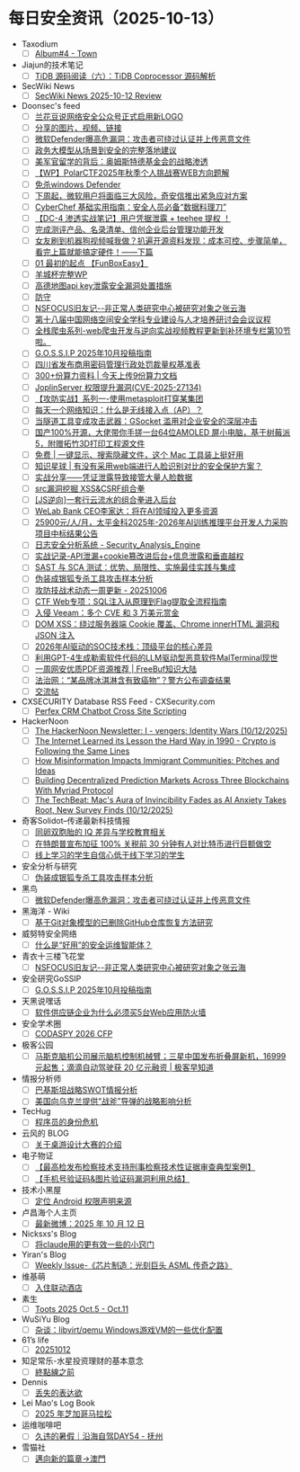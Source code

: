 # 每日安全资讯（2025-10-13）

- Taxodium
  - [ ] [Album#4 - Town](https://taxodium.ink/album-4.html)
- Jiajun的技术笔记
  - [ ] [TiDB 源码阅读（六）：TiDB Coprocessor 源码解析](https://jiajunhuang.com/articles/2025_10_12-tidb_source_code_coprocessor.md.html)
- SecWiki News
  - [ ] [SecWiki News 2025-10-12 Review](http://www.sec-wiki.com/?2025-10-12)
- Doonsec's feed
  - [ ] [兰花豆说网络安全公众号正式启用新LOGO](https://mp.weixin.qq.com/s?__biz=MzI3NzM5NDA0NA==&mid=2247492110&idx=1&sn=393f05131108b8222f005458947be08b)
  - [ ] [分享的图片、视频、链接](https://mp.weixin.qq.com/s?__biz=MzE5MTAzMzY5NA==&mid=2247485371&idx=2&sn=20aba192ded76ee2591074c42a3d7699)
  - [ ] [微软Defender曝高危漏洞：攻击者可绕过认证并上传恶意文件](https://mp.weixin.qq.com/s?__biz=MzAxOTM1MDQ1NA==&mid=2451182974&idx=1&sn=918adb5101663bca8f727f1494d1d881)
  - [ ] [政务大模型从场景到安全的完整落地建议](https://mp.weixin.qq.com/s?__biz=MzI5NTQ3NzIxMw==&mid=2247485761&idx=1&sn=20dee883c66ac56605e57d52baddf5e0)
  - [ ] [美军官留学的背后：奥姆斯特德基金会的战略渗透](https://mp.weixin.qq.com/s?__biz=Mzg2MTg3NzQ5OQ==&mid=2247485818&idx=1&sn=74c92d44d4cb1eaad48896a8265d07f5)
  - [ ] [【WP】PolarCTF2025年秋季个人挑战赛WEB方向题解](https://mp.weixin.qq.com/s?__biz=Mzk0NDYwOTcxNg==&mid=2247486271&idx=1&sn=9e7931f104d7129b562fda8cd614a6e1)
  - [ ] [免杀windows Defender](https://mp.weixin.qq.com/s?__biz=Mzk4ODg5MTY3Mw==&mid=2247483885&idx=1&sn=5a96a26219a54a96fb34f4954fab50ad)
  - [ ] [下周起，微软用户将面临三大风险，奇安信推出紧急应对方案](https://mp.weixin.qq.com/s?__biz=MzA4MDk4NTIwMg==&mid=2454064371&idx=1&sn=9af3cfcd8c2ac24920001dc7864315bc)
  - [ ] [CyberChef 基础实用指南：安全人员必备“数据料理刀”](https://mp.weixin.qq.com/s?__biz=MzI5NDg0ODkwMQ==&mid=2247486743&idx=1&sn=744b5eca2f01f6093a3676ce94938009)
  - [ ] [【DC-4 渗透实战笔记】用户凭据泄露 + teehee 提权 ！](https://mp.weixin.qq.com/s?__biz=Mzk0MTc2NDk2Nw==&mid=2247484656&idx=1&sn=fd4c69c57618a763ac23672d1a9a0ef2)
  - [ ] [完成测评产品、名录清单、信创企业后台管理功能开发](https://mp.weixin.qq.com/s?__biz=MzU3MDEwMjk2MQ==&mid=2247485268&idx=1&sn=31a34975cb2d376f0514d38568563a39)
  - [ ] [女友刷到机器狗视频喊我做？扒遍开源资料发现：成本可控、步骤简单，看完上篇就能搞定硬件！——下篇](https://mp.weixin.qq.com/s?__biz=MjM5Nzk3MjMzMA==&mid=2650570429&idx=1&sn=e7e2b63c668159c8abeccef9ba79b06f)
  - [ ] [01 最初的起点 【FunBoxEasy】](https://mp.weixin.qq.com/s?__biz=Mzg2Mzc1NzcyOA==&mid=2247484847&idx=1&sn=169c32e8517967cba1b6c5ae015b3810)
  - [ ] [羊城杯完整WP](https://mp.weixin.qq.com/s?__biz=MzkyODMxMjQ3OQ==&mid=2247485943&idx=1&sn=7f4d499dcb6609fa31fb83ae088b1f65)
  - [ ] [高德地图api key泄露安全漏洞处置措施](https://mp.weixin.qq.com/s?__biz=MzUzMDgwMjY1Mg==&mid=2247485884&idx=1&sn=45bd5bcb7d1ed74f2b840868dd883bfc)
  - [ ] [防守](https://mp.weixin.qq.com/s?__biz=MzkzMjIwMDY4Nw==&mid=2247486220&idx=1&sn=306634a5cca1d90d8ee0f198b1159de6)
  - [ ] [NSFOCUS旧友记--非正常人类研究中心被研究对象之张云海](https://mp.weixin.qq.com/s?__biz=MzUzMjQyMDE3Ng==&mid=2247488707&idx=1&sn=ca68f2740185d42a0f1b2c26f0677d22)
  - [ ] [第十八届中国网络空间安全学科专业建设与人才培养研讨会会议议程](https://mp.weixin.qq.com/s?__biz=MzAxNTc1ODU5OA==&mid=2665516484&idx=1&sn=edbe5f7a02e7a22a56209f4587be66bc)
  - [ ] [全栈爬虫系列-web爬虫开发与逆向实战视频教程更新到补环境专栏第10节啦。](https://mp.weixin.qq.com/s?__biz=MzkwOTE5MDY5NA==&mid=2247507802&idx=1&sn=c2dfde05cb602181ca0b54a2d16a294c)
  - [ ] [G.O.S.S.I.P 2025年10月投稿指南](https://mp.weixin.qq.com/s?__biz=Mzg5ODUxMzg0Ng==&mid=2247500793&idx=1&sn=0014dca42b05d547c9042943b2c9a406)
  - [ ] [四川省发布商用密码管理行政处罚裁量权基准表](https://mp.weixin.qq.com/s?__biz=MjM5OTk4MDE2MA==&mid=2655293014&idx=1&sn=d81a3971b79288daf18203f1dc465ce8)
  - [ ] [300+份算力资料 | 今天上传9份算力文档](https://mp.weixin.qq.com/s?__biz=MjM5OTk4MDE2MA==&mid=2655293014&idx=2&sn=275d4a283bc1996d455212952eee5216)
  - [ ] [JoplinServer 权限提升漏洞(CVE-2025-27134)](https://mp.weixin.qq.com/s?__biz=MzkzMTcwMTg1Mg==&mid=2247492951&idx=1&sn=982d2c0c0a0d19a5957f807fff868e0e)
  - [ ] [【攻防实战】系列一-使用metasploit打穿某集团](https://mp.weixin.qq.com/s?__biz=Mzg5NTU2NjA1Mw==&mid=2247504194&idx=1&sn=fa5241afd95ebd07b9166593f0fc16b1)
  - [ ] [每天一个网络知识：什么是无线接入点（AP）？](https://mp.weixin.qq.com/s?__biz=MzUyNTExOTY1Nw==&mid=2247531946&idx=1&sn=ff958fbe582972aa9d790a37f7287398)
  - [ ] [当隧道工具变成攻击武器：GSocket 滥用对企业安全的深层冲击](https://mp.weixin.qq.com/s?__biz=MzkzMzMyOTc5OQ==&mid=2247484488&idx=1&sn=779af2a3a768e44e4bb09d2c3fc94e66)
  - [ ] [国产100%开源，大佬带你手搓一台64位AMOLED 屏小电脑，基于树莓派5，附赠拓竹3D打印工程源文件](https://mp.weixin.qq.com/s?__biz=MjM5OTA4MzA0MA==&mid=2454940076&idx=1&sn=43cded4053ef3524b9eacfce99312509)
  - [ ] [免费 | 一键显示、搜索隐藏文件，这个 Mac 工具装上挺好用](https://mp.weixin.qq.com/s?__biz=MzI2MjcwMTgwOQ==&mid=2247492706&idx=1&sn=b96aa6e24fca95ba2f48d79886bbd1f4)
  - [ ] [知识星球 | 有没有采用web端进行人脸识别对比的安全保护方案？](https://mp.weixin.qq.com/s?__biz=MzU5ODgzNTExOQ==&mid=2247644197&idx=1&sn=045a811403dcfbb0e4dde98016e3c5ef)
  - [ ] [实战分享——凭证泄露导致接管大量人脸数据](https://mp.weixin.qq.com/s?__biz=MzkwOTg3NzAyNQ==&mid=2247484206&idx=1&sn=7ed576492f8f1b8fcf8003b4f4673a79)
  - [ ] [src漏洞挖掘 XSS&CSRF组合拳](https://mp.weixin.qq.com/s?__biz=Mzg5MDk3NDE2Mw==&mid=2247484036&idx=1&sn=62921cabb250757c28410f2526a2ced9)
  - [ ] [[JS逆向]⼀套⾏云流⽔的组合拳进⼊后台](https://mp.weixin.qq.com/s?__biz=Mzk4ODg5MTY3Mw==&mid=2247483871&idx=1&sn=0ec3c921baccbeaf00b77c6e04518bc8)
  - [ ] [WeLab Bank CEO李家达：将在AI领域投入更多资源](https://mp.weixin.qq.com/s?__biz=MzIxMDIwODM2MA==&mid=2653932783&idx=1&sn=259c879e89911a2c6499948c5db4debc)
  - [ ] [25900元/人/月，太平金科2025年-2026年AI训练推理平台开发人力采购项目中标结果公告](https://mp.weixin.qq.com/s?__biz=MzIxMDIwODM2MA==&mid=2653932783&idx=2&sn=61339c16861f731e0d0c1dfed8396409)
  - [ ] [日志安全分析系统 - Security_Analysis_Engine](https://mp.weixin.qq.com/s?__biz=MzIzNTE0Mzc0OA==&mid=2247486577&idx=1&sn=49accfe66f32b2e67857907fb238fd30)
  - [ ] [实战记录-API泄漏+cookie篡改进后台+信息泄露和垂直越权](https://mp.weixin.qq.com/s?__biz=MzkyNTUyNTE5OA==&mid=2247488995&idx=1&sn=67c92254c0f335c8a1ae246f6a64e876)
  - [ ] [SAST 与 SCA 测试：优势、局限性、实施最佳实践与集成](https://mp.weixin.qq.com/s?__biz=Mzk0MzY1NDc2MA==&mid=2247484491&idx=1&sn=27e960f1a72063bfcf11477fc212bf46)
  - [ ] [伪装成银狐专杀工具攻击样本分析](https://mp.weixin.qq.com/s?__biz=MzA4ODEyODA3MQ==&mid=2247493688&idx=1&sn=ca0cbb71a05cc7b61fa71d8e1f78490a)
  - [ ] [攻防技战术动态一周更新 - 20251006](https://mp.weixin.qq.com/s?__biz=MzkzODc4NjE1OQ==&mid=2247484077&idx=1&sn=cc6ebdd02f0471e47c9f12aaf53d393d)
  - [ ] [CTF Web专项：SQL注入从原理到Flag提取全流程指南](https://mp.weixin.qq.com/s?__biz=MzkzNzk5MjEyNg==&mid=2247486123&idx=1&sn=d777c239098ebcb241fa5067631d582d)
  - [ ] [入侵 Veeam：多个 CVE 和 3 万美元赏金](https://mp.weixin.qq.com/s?__biz=MzAxMjYyMzkwOA==&mid=2247533058&idx=1&sn=52ac586c6ae97354db673424726ffdf0)
  - [ ] [DOM XSS：绕过服务器端 Cookie 覆盖、Chrome innerHTML 漏洞和 JSON 注入](https://mp.weixin.qq.com/s?__biz=MzAxMjYyMzkwOA==&mid=2247533058&idx=2&sn=5836dd1779d6af2ebc239d49fa0436a9)
  - [ ] [2026年AI驱动的SOC技术栈：顶级平台的核心差异](https://mp.weixin.qq.com/s?__biz=MjM5NjA0NjgyMA==&mid=2651328636&idx=1&sn=a400a4abcba223174bce79c4dc920281)
  - [ ] [利用GPT-4生成勒索软件代码的LLM驱动型恶意软件MalTerminal现世](https://mp.weixin.qq.com/s?__biz=MjM5NjA0NjgyMA==&mid=2651328636&idx=2&sn=33423f636dc69a812c5ea8ce46880fb6)
  - [ ] [一周网安优质PDF资源推荐 | FreeBuf知识大陆](https://mp.weixin.qq.com/s?__biz=MjM5NjA0NjgyMA==&mid=2651328636&idx=3&sn=4326b59c3fc3f653d1cfece4efe7f32a)
  - [ ] [法治网：“某品牌冰淇淋含有致癌物”？警方公布调查结果](https://mp.weixin.qq.com/s?__biz=MzU0MTA3OTU5Ng==&mid=2247567277&idx=1&sn=3c753de839d7c23a8fb7e549f1a5ad45)
  - [ ] [交流帖](https://mp.weixin.qq.com/s?__biz=MzkyNDQ5NDM3OA==&mid=2247484015&idx=1&sn=f215a7e83b6d31d259f40f44c902773a)
- CXSECURITY Database RSS Feed - CXSecurity.com
  - [ ] [Perfex CRM Chatbot Cross Site Scripting](https://cxsecurity.com/issue/WLB-2025100008)
- HackerNoon
  - [ ] [The HackerNoon Newsletter: I - vengers: Identity Wars (10/12/2025)](https://hackernoon.com/10-12-2025-newsletter?source=rss)
  - [ ] [The Internet Learned its Lesson the Hard Way in 1990 - Crypto is Following the Same Lines](https://hackernoon.com/the-internet-learned-its-lesson-the-hard-way-in-1990-crypto-is-following-the-same-lines?source=rss)
  - [ ] [How Misinformation Impacts Immigrant Communities: Pitches and Ideas](https://hackernoon.com/how-misinformation-impacts-immigrant-communities-pitches-and-ideas?source=rss)
  - [ ] [Building Decentralized Prediction Markets Across Three Blockchains With Myriad Protocol](https://hackernoon.com/building-decentralized-prediction-markets-across-three-blockchains-with-myriad-protocol?source=rss)
  - [ ] [The TechBeat: Mac's Aura of Invincibility Fades as AI Anxiety Takes Root, New Survey Finds (10/12/2025)](https://hackernoon.com/10-12-2025-techbeat?source=rss)
- 奇客Solidot–传递最新科技情报
  - [ ] [同卵双胞胎的 IQ 差异与学校教育相关](https://www.solidot.org/story?sid=82526)
  - [ ] [在特朗普宣布加征 100% 关税前 30 分钟有人对比特币进行巨额做空](https://www.solidot.org/story?sid=82525)
  - [ ] [线上学习的学生自信心低于线下学习的学生](https://www.solidot.org/story?sid=82524)
- 安全分析与研究
  - [ ] [伪装成银狐专杀工具攻击样本分析](https://mp.weixin.qq.com/s?__biz=MzA4ODEyODA3MQ==&mid=2247493688&idx=1&sn=ca0cbb71a05cc7b61fa71d8e1f78490a)
- 黑鸟
  - [ ] [微软Defender曝高危漏洞：攻击者可绕过认证并上传恶意文件](https://mp.weixin.qq.com/s?__biz=MzAxOTM1MDQ1NA==&mid=2451182974&idx=1&sn=918adb5101663bca8f727f1494d1d881)
- 黑海洋 - Wiki
  - [ ] [基于Git对象模型的已删除GitHub仓库恢复方法研究](https://blog.upx8.com/4878)
- 威努特安全网络
  - [ ] [什么是“好用”的安全运维智能体？](https://mp.weixin.qq.com/s?__biz=MzAwNTgyODU3NQ==&mid=2651136342&idx=1&sn=143fd98faf190c6b9ce4319d16c99bf6)
- 青衣十三楼飞花堂
  - [ ] [NSFOCUS旧友记--非正常人类研究中心被研究对象之张云海](https://mp.weixin.qq.com/s?__biz=MzUzMjQyMDE3Ng==&mid=2247488707&idx=1&sn=ca68f2740185d42a0f1b2c26f0677d22)
- 安全研究GoSSIP
  - [ ] [G.O.S.S.I.P 2025年10月投稿指南](https://mp.weixin.qq.com/s?__biz=Mzg5ODUxMzg0Ng==&mid=2247500793&idx=1&sn=0014dca42b05d547c9042943b2c9a406)
- 天黑说嘿话
  - [ ] [软件供应链企业为什么必须买5台Web应用防火墙](https://mp.weixin.qq.com/s?__biz=MzI5NTQ5MTAzMA==&mid=2247484692&idx=1&sn=100506758858bfe3850dde247dd2f8fa)
- 安全学术圈
  - [ ] [CODASPY 2026 CFP](https://mp.weixin.qq.com/s?__biz=MzU5MTM5MTQ2MA==&mid=2247493923&idx=1&sn=8071ef0d9b28710ecd163aa1b1a8c691)
- 极客公园
  - [ ] [马斯克脑机公司展示脑机控制机械臂；三星中国发布折叠屏新机，16999 元起售；滴滴自动驾驶获 20 亿元融资 | 极客早知道](https://mp.weixin.qq.com/s?__biz=MTMwNDMwODQ0MQ==&mid=2653088226&idx=1&sn=c1a567e7366243c2c2bb6c3ccd4ee588)
- 情报分析师
  - [ ] [巴基斯坦战略SWOT情报分析](https://mp.weixin.qq.com/s?__biz=MzA3Mjc1MTkwOA==&mid=2650562353&idx=1&sn=4501ad7d219583f1c8ee54ac1947727f)
  - [ ] [美国向乌克兰提供“战斧”导弹的战略影响分析](https://mp.weixin.qq.com/s?__biz=MzA3Mjc1MTkwOA==&mid=2650562353&idx=2&sn=b51b0d4932dc32030aeb9adfd9447fd2)
- TecHug
  - [ ] [程序员的身份危机](https://www.techug.com/post/the-programmer-identity-crisis/)
- 云风的 BLOG
  - [ ] [关于桌游设计大赛的介绍](https://blog.codingnow.com/2025/10/boardgame_design_contest.html)
- 电子物证
  - [ ] [【最高检发布检察技术支持刑事检察技术性证据审查典型案例】](https://mp.weixin.qq.com/s?__biz=MzAwNDcwMDgzMA==&mid=2651048639&idx=1&sn=4d7c4b1f487a4fc594017937270605ca)
  - [ ] [【手机号验证码&图片验证码漏洞利用总结】](https://mp.weixin.qq.com/s?__biz=MzAwNDcwMDgzMA==&mid=2651048639&idx=2&sn=3aed9647a8edefd3fea9c8c538dd21b8)
- 技术小黑屋
  - [ ] [定位 Android 权限声明来源](https://droidyue.com/blog/2025/10/12/ding-wei-android-quan-xian-sheng-ming-lai-yuan/)
- 卢昌海个人主页
  - [ ] [最新微博：2025 年 10 月 12 日](https://www.changhai.org/articles/miscellaneous/blog/202509.php#latest)
- Nicksxs's Blog
  - [ ] [将claude用的更有效一些的小窍门](https://nicksxs.me/2025/10/12/%E5%B0%86claude%E7%94%A8%E7%9A%84%E6%9B%B4%E6%9C%89%E6%95%88%E4%B8%80%E4%BA%9B%E7%9A%84%E5%B0%8F%E7%AA%8D%E9%97%A8/)
- Yiran's Blog
  - [ ] [Weekly Issue-《芯片制造：光刻巨头 ASML 传奇之路》](https://zdyxry.github.io/2025/10/12/Weekly-Issue-%E8%8A%AF%E7%89%87%E5%88%B6%E9%80%A0%E5%85%89%E5%88%BB%E5%B7%A8%E5%A4%B4-ASML-%E4%BC%A0%E5%A5%87%E4%B9%8B%E8%B7%AF/)
- 维基萌
  - [ ] [入住联动酒店](https://www.wikimoe.com/post/t40t8tfv)
- 素生
  - [ ] [Toots 2025 Oct.5 - Oct.11](https://z.arlmy.me/posts/MastodonArchives/2025/MastodonTootsArchives_20251011/)
- WuSiYu Blog
  - [ ] [杂谈：libvirt/qemu Windows游戏VM的一些优化配置](https://wusiyu.me/libvirt-qemu-windows-gaming-vm-optimization/)
- 61’s life
  - [ ] [20251012](https://61.life/2025/1012)
- 知足常乐-水星投资理财的基本意念
  - [ ] [終點線之前](http://mercurychong.blogspot.com/2025/10/blog-post.html)
- Dennis
  - [ ] [丢失的表达欲](https://www.domon.cn/diu-shi-de-biao-da-yu/)
- Lei Mao's Log Book
  - [ ] [2025 年芝加哥马拉松](https://leimao.github.io/essay/2025%E5%B9%B4%E8%8A%9D%E5%8A%A0%E5%93%A5%E9%A9%AC%E6%8B%89%E6%9D%BE/)
- 运维咖啡吧
  - [ ] [久违的暑假｜沿海自驾DAY54 - 抚州](https://blog.ops-coffee.com/r/2025-summer-coastal-road-trip-day54-fuzhou-wenchangli.html)
- 雪猫社
  - [ ] [邁向新的篇章→澳門](https://www.yukicat.net/3508/)
